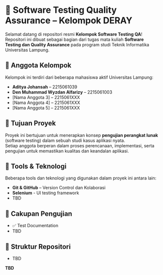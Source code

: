 # 🧪 Software Testing Quality Assurance – Kelompok DERAY

Selamat datang di repositori resmi **Kelompok Software Testing QA**!  
Repositori ini dibuat sebagai bagian dari tugas mata kuliah **Software Testing dan Quality Assurance** pada program studi Teknik Informatika Universitas Lampung.

## 👥 Anggota Kelompok

Kelompok ini terdiri dari beberapa mahasiswa aktif Universitas Lampung:

- **Aditya Johansah** – 2215061039  
- **Den Muhammad Wyzdan Alfarizy** – 2215061003
- [Nama Anggota 3] – 2215061XXX  
- [Nama Anggota 4] – 2215061XXX  
- [Nama Anggota 5] – 2215061XXX  

## 🎯 Tujuan Proyek

Proyek ini bertujuan untuk menerapkan konsep **pengujian perangkat lunak** (software testing) dalam sebuah studi kasus aplikasi nyata.  
Setiap anggota berperan dalam proses perencanaan, implementasi, serta pengujian untuk memastikan kualitas dan keandalan aplikasi.

## 🧰 Tools & Teknologi

Beberapa tools dan teknologi yang digunakan dalam proyek ini antara lain:

- **Git & GitHub** – Version Control dan Kolaborasi
- **Selenium** - UI testing framework
- TBD

## 📌 Cakupan Pengujian

- ✅ Test Documentation
- TBD

## 📁 Struktur Repositori
- TBD

**TBD**
